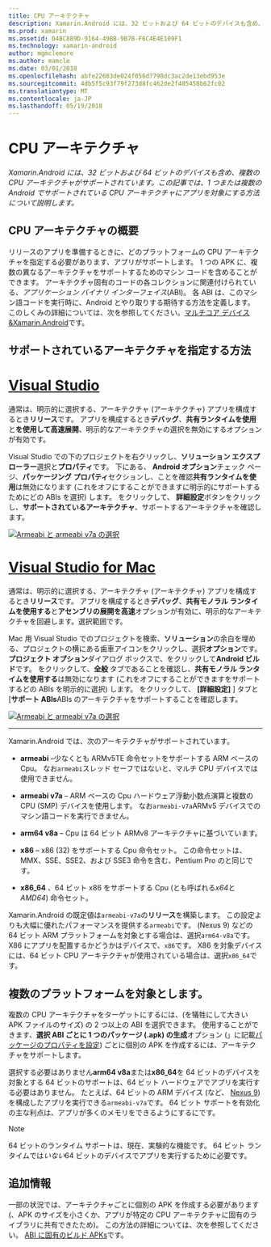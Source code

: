 ```yaml
---
title: CPU アーキテクチャ
description: Xamarin.Android には、32 ビットおよび 64 ビットのデバイスも含め、複数の CPU アーキテクチャがサポートされています。 この記事では、1 つまたは複数の Android でサポートされている CPU アーキテクチャにアプリを対象にする方法について説明します。
ms.prod: xamarin
ms.assetid: D4BC889D-9164-49BB-9B7B-F6C4E4E109F1
ms.technology: xamarin-android
author: mgmclemore
ms.author: mamcle
ms.date: 03/01/2018
ms.openlocfilehash: abfe22683de024f056d7798dc3ac2de13ebd953e
ms.sourcegitcommit: 4db5f5c93f79f273d8fc462de2f405458b62fc02
ms.translationtype: MT
ms.contentlocale: ja-JP
ms.lasthandoff: 05/19/2018
---
```

# <a name="cpu-architectures"></a>CPU アーキテクチャ

_Xamarin.Android には、32 ビットおよび 64 ビットのデバイスも含め、複数の CPU アーキテクチャがサポートされています。この記事では、1 つまたは複数の Android でサポートされている CPU アーキテクチャにアプリを対象にする方法について説明します。_

## <a name="cpu-architectures-overview"></a>CPU アーキテクチャの概要

リリースのアプリを準備するときに、どのプラットフォームの CPU アーキテクチャを指定する必要があります、アプリがサポートします。 1 つの APK に、複数の異なるアーキテクチャをサポートするためのマシン コードを含めることができます。 アーキテクチャ固有のコードの各コレクションに関連付けられている、*アプリケーション バイナリ インターフェイス*(ABI)。 各 ABI は、このマシン語コードを実行時に、Android とやり取りする期待する方法を定義します。
このしくみの詳細については、次を参照してください。[マルチコア デバイス&amp;Xamarin.Android](~/android/deploy-test/multicore-devices.md)です。


## <a name="how-to-specify-supported-architectures"></a>サポートされているアーキテクチャを指定する方法

# <a name="visual-studiotabvswin"></a>[Visual Studio](#tab/vswin)

通常は、明示的に選択する、アーキテクチャ (アーキテクチャ) アプリを構成するとき**リリース**です。 アプリを構成するとき**デバッグ**、**共有ランタイムを使用**と**を使用して高速展開**、明示的なアーキテクチャの選択を無効にするオプションが有効です。

Visual Studio での下のプロジェクトを右クリックし、**ソリューション エクスプ ローラー**選択と**プロパティ**です。 下にある、 **Android オプション**チェック ページ、**パッケージング プロパティ**セクションし、ことを確認**共有ランタイムを使用**は無効になります (これをオフにすることができますに明示的にサポートするためにどの ABIs を選択) します。 をクリックして、 **詳細設定**ボタンをクリックし、**サポートされているアーキテクチャ**、サポートするアーキテクチャを確認します。

[![Armeabi と armeabi v7a の選択](cpu-architectures-images/vs/01-abi-selections-sml.png)](cpu-architectures-images/vs/01-abi-selections.png#lightbox)

# <a name="visual-studio-for-mactabvsmac"></a>[Visual Studio for Mac](#tab/vsmac)

通常は、明示的に選択する、アーキテクチャ (アーキテクチャ) アプリを構成するとき**リリース**です。 アプリを構成するとき**デバッグ**、**共有モノラル ランタイムを使用する**と**アセンブリの展開を高速**オプションが有効に、明示的なアーキテクチャを回避します。選択範囲です。

Mac 用 Visual Studio でのプロジェクトを検索、**ソリューション**の余白を埋める、プロジェクトの横にある歯車アイコンをクリックし、選択**オプション**です。 **プロジェクト オプション**ダイアログ ボックスで、をクリックして**Android ビルド**です。 をクリックして、**全般** タブであることを確認し、**共有モノラル ランタイムを使用する**は無効になります (これをオフにすることができますをサポートするどの ABIs を明示的に選択) します。 をクリックして、 **[詳細設定]** ] タブと [**サポート ABIs**ABIs のアーキテクチャをサポートすることを確認します。

[![Armeabi と armeabi v7a の選択](cpu-architectures-images/xs/01-abi-selections-sml.png)](cpu-architectures-images/xs/01-abi-selections.png#lightbox)

-----


Xamarin.Android では、次のアーキテクチャがサポートされています。

-   **armeabi** &ndash;少なくとも ARMv5TE 命令セットをサポートする ARM ベースの Cpu。 なお`armeabi`スレッド セーフではないと、マルチ CPU デバイスでは使用できません。

-   **armeabi v7a** &ndash; ARM ベースの Cpu ハードウェア浮動小数点演算と複数の CPU (SMP) デバイスを使用します。 なお`armeabi-v7a`ARMv5 デバイスでのマシン語コードを実行できません。

-   **arm64 v8a** &ndash; Cpu は 64 ビット ARMv8 アーキテクチャに基づいています。

-   **x86** &ndash; x86 (32) をサポートする Cpu 命令セット。 この命令セットは、MMX、SSE、SSE2、および SSE3 命令を含む、Pentium Pro のと同じです。

-   **x86_64** 、64 ビット x86 をサポートする Cpu (とも呼ばれる*x64*と*AMD64*) 命令セット。

Xamarin.Android の既定値は`armeabi-v7a`の**リリース**を構築します。 この設定よりも大幅に優れたパフォーマンスを提供する`armeabi`です。 (Nexus 9) などの 64 ビット ARM プラットフォームを対象とする場合は、選択`arm64-v8a`です。 X86 にアプリを配置するかどうかはデバイスで、`x86`です。 X86 を対象デバイスには、64 ビット CPU アーキテクチャが使用されている場合は、選択`x86_64`です。

## <a name="targeting-multiple-platforms"></a>複数のプラットフォームを対象とします。

複数の CPU アーキテクチャをターゲットにするには、(を犠牲にして大きい APK ファイルのサイズ) の 2 つ以上の ABI を選択できます。 使用することができます、**選択 ABI ごとに 1 つのパッケージ (.apk) の生成**オプション (」に記載[パッケージのプロパティを設定](~/android/deploy-test/release-prep/index.md#Set_Packaging_Properties)) ごとに個別の APK を作成するには、アーキテクチャをサポートします。

選択する必要はありません**arm64 v8a**または**x86_64**を 64 ビットのデバイスを対象とする 64 ビットのサポートは、64 ビット ハードウェアでアプリを実行する必要はありません。 たとえば、64 ビットの ARM デバイス (など、 [Nexus 9](http://www.google.com/nexus/9/)) を構成したアプリを実行できる`armeabi-v7a`です。 64 ビット サポートを有効化の主な利点は、アプリが多くのメモリをできるようにするにです。

> [!NOTE]
> 64 ビットのランタイム サポートは、現在、実験的な機能です。 64 ビット ランタイムでは*いない*64 ビットのデバイスでアプリを実行するために必要です。 

## <a name="additional-information"></a>追加情報

一部の状況では、アーキテクチャごとに個別の APK を作成する必要があります (、APK のサイズを小さくか、アプリが特定の CPU アーキテクチャに固有のライブラリに共有できたため)。
この方法の詳細については、次を参照してください。 [ABI に固有のビルド APKs](~/android/deploy-test/building-apps/abi-specific-apks.md)です。
